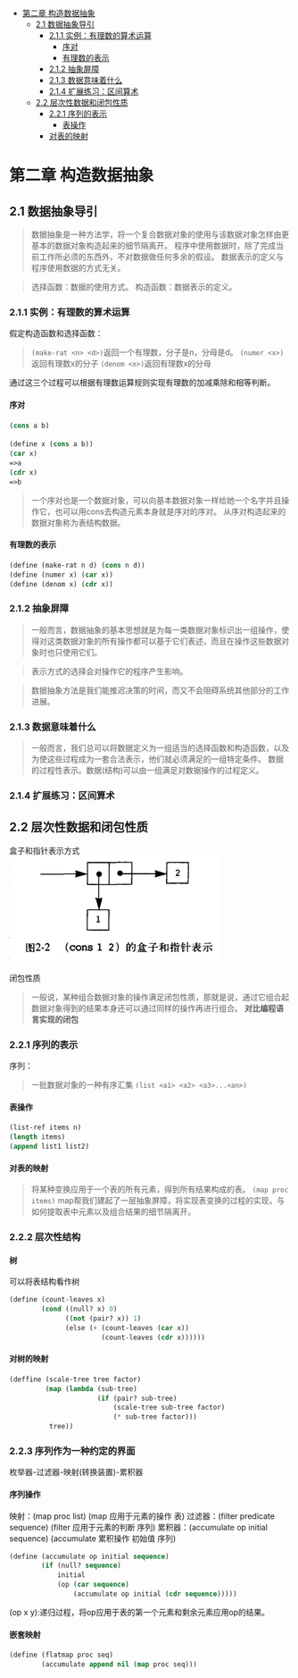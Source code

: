 <!-- @import "[TOC]" {cmd="toc" depthFrom=1 depthTo=6 orderedList=false} -->
<!-- code_chunk_output -->

* [第二章 构造数据抽象](#第二章-构造数据抽象)
	* [2.1 数据抽象导引](#21-数据抽象导引)
		* [2.1.1 实例：有理数的算术运算](#211-实例有理数的算术运算)
			* [序对](#序对)
			* [有理数的表示](#有理数的表示)
		* [2.1.2 抽象屏障](#212-抽象屏障)
		* [2.1.3 数据意味着什么](#213-数据意味着什么)
		* [2.1.4 扩展练习：区间算术](#214-扩展练习区间算术)
	* [2.2 层次性数据和闭包性质](#22-层次性数据和闭包性质)
		* [2.2.1 序列的表示](#221-序列的表示)
			* [表操作](#表操作)
		* [对表的映射](#对表的映射)

<!-- /code_chunk_output -->

# 第二章 构造数据抽象

## 2.1 数据抽象导引

> 数据抽象是一种方法学，将一个复合数据对象的使用与该数据对象怎样由更基本的数据对象构造起来的细节隔离开。
> 程序中使用数据时，除了完成当前工作所必须的东西外，不对数据做任何多余的假设。
> 数据表示的定义与程序使用数据的方式无关。

> 选择函数：数据的使用方式。
> 构造函数：数据表示的定义。

### 2.1.1 实例：有理数的算术运算

假定构造函数和选择函数：
> `(make-rat <n> <d>)`返回一个有理数，分子是n，分母是d。
> `(numer <x>)`返回有理数x的分子
> `(denom <x>)`返回有理数x的分母

通过这三个过程可以根据有理数运算规则实现有理数的加减乘除和相等判断。

#### 序对

```lisp
(cons a b)

(define x (cons a b))
(car x)
=>a
(cdr x)
=>b
```
> 一个序对也是一个数据对象，可以向基本数据对象一样给她一个名字并且操作它，也可以用cons去构造元素本身就是序对的序对。
从序对构造起来的数据对象称为表结构数据。

#### 有理数的表示

```lisp
(define (make-rat n d) (cons n d))
(define (numer x) (car x))
(define (denom x) (cdr x))
```

### 2.1.2 抽象屏障

> 一般而言，数据抽象的基本思想就是为每一类数据对象标识出一组操作，使得对这类数据对象的所有操作都可以基于它们表述，而且在操作这些数据对象时也只使用它们。

> 表示方式的选择会对操作它的程序产生影响。

> 数据抽象方法是我们能推迟决策的时间，而又不会阻碍系统其他部分的工作进展。

### 2.1.3 数据意味着什么

> 一般而言，我们总可以将数据定义为一组适当的选择函数和构造函数，以及为使这些过程成为一套合法表示，他们就必须满足的一组特定条件。
> 数据的过程性表示。数据(结构)可以由一组满足对数据操作的过程定义。

### 2.1.4 扩展练习：区间算术

## 2.2 层次性数据和闭包性质

盒子和指针表示方式
![(cons 1 2)盒子和指针表示](/img/盒子和指针表示.PNG)

闭包性质
> 一般说，某种组合数据对象的操作满足闭包性质，那就是说，通过它组合起数据对象得到的结果本身还可以通过同样的操作再进行组合。
**对比编程语言实现的闭包**

### 2.2.1 序列的表示

序列：
> 一批数据对象的一种有序汇集
`(list <a1> <a2> <a3>...<an>)`

#### 表操作

```lisp
(list-ref items n)
(length items)
(append list1 list2)
```

#### 对表的映射

> 将某种变换应用于一个表的所有元素，得到所有结果构成的表。
`(map proc items)`
map帮我们建起了一层抽象屏障，将实现表变换的过程的实现，与如何提取表中元素以及组合结果的细节隔离开。

### 2.2.2 层次性结构

#### 树

可以将表结构看作树

```lisp
(define (count-leaves x)
        (cond ((null? x) 0)
              ((not (pair? x)) 1)
              (else (+ (count-leaves (car x))
                       (count-leaves (cdr x))))))
```

#### 对树的映射

```lisp
(deffine (scale-tree tree factor)
         (map (lambda (sub-tree)
                      (if (pair? sub-tree)
                          (scale-tree sub-tree factor)
                          (* sub-tree factor)))
          tree))
```

### 2.2.3 序列作为一种约定的界面

枚举器-过滤器-映射(转换装置)-累积器

#### 序列操作

映射：(map proc list)
(map 应用于元素的操作 表)
过滤器：(filter predicate sequence)
(filter 应用于元素的判断 序列)
累积器：(accumulate op initial sequence)
(accumulate 累积操作 初始值 序列)

```lisp
(define (accumulate op initial sequence)
        (if (null? sequence)
            initial
            (op (car sequence)
                (accumulate op initial (cdr sequence)))))
```

(op x y):递归过程，将op应用于表的第一个元素和剩余元素应用op的结果。

#### 嵌套映射

```lisp
(define (flatmap proc seq)
        (accumulate append nil (map proc seq)))
```